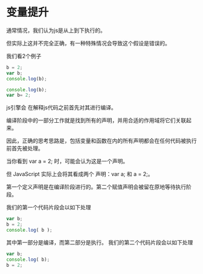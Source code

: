 # 变量提升

通常情况，我们认为js是从上到下执行的。

但实际上这并不完全正确，有一种特殊情况会导致这个假设是错误的。

我们看2个例子

```javascript
b = 2; 
var b; 
console.log(b);
```

```javascript
console.log(b); 
var b= 2;
```

js引擎会 在解释js代码之前首先对其进行编译。

编译阶段中的一部分工作就是找到所有的声明，并用合适的作用域将它们关联起来。

因此，正确的思考思路是，包括变量和函数在内的所有声明都会在任何代码被执行前首先被处理。



当你看到 var a = 2; 时，可能会认为这是一个声明。

但 JavaScript 实际上会将其看成两个 声明：var a; 和 a = 2;。

第一个定义声明是在编译阶段进行的。第二个赋值声明会被留在原地等待执行阶段。



我们的第一个代码片段会以如下处理

```javascript
var b; 
b = 2; 
console.log( b );
```

其中第一部分是编译，而第二部分是执行。
我们的第二个代码片段会以如下处理

```javascript
var b; 
console.log( b); 
b = 2;
```

